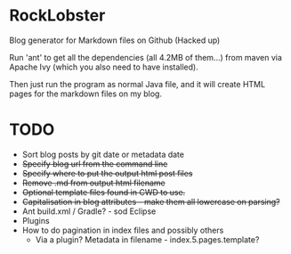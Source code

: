 RockLobster
===========

Blog generator for Markdown files on Github (Hacked up)

Run 'ant' to get all the dependencies (all 4.2MB of them...) from maven via Apache Ivy (which you also need to have installed).

Then just run the program as normal Java file, and it will create HTML pages for the markdown files on my blog.

TODO
====
* Sort blog posts by git date or metadata date
* ~~Specify blog url from the command line~~
* ~~Specify where to put the output html post files~~
* ~~Remove .md from output html filename~~
* ~~Optional template files found in CWD to use.~~
* ~~Capitalisation in blog attributes - make them all lowercase on parsing?~~
* Ant build.xml / Gradle? - sod Eclipse
* Plugins 
* How to do pagination in index files and possibly others
  * Via a plugin? Metadata in filename - index.5.pages.template?
